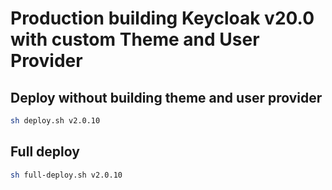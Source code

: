 # Production building Keycloak v20.0 with custom Theme and User Provider

## Deploy without building theme and user provider
```bash
sh deploy.sh v2.0.10
```

## Full deploy
```bash
sh full-deploy.sh v2.0.10
```
